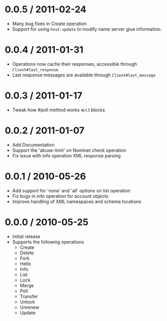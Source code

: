 0.0.5 / 2011-02-24
==================

  * Many bug fixes in Create operation
  * Support for using `host:update` to modify name server glue information.

0.0.4 / 2011-01-31
==================

  * Operations now cache their responses, accessible through `Client#last_response`
  * Last response messages are available through `Client#last_message`

0.0.3 / 2011-01-17 
==================

  * Tweak how #poll method works w.r.t blocks

0.0.2 / 2011-01-07
==================

  * Add Documentation
  * Support the 'abuse-limit' on Nominet check operation
  * Fix issue with info operation XML response parsing

0.0.1 / 2010-05-26
==================

  * Add support for 'none' and 'all' options on list operation
  * Fix bugs in info operation for account objects
  * Improve handling of XML namespaces and schema locations

0.0.0 / 2010-05-25
==================

  * Initial release
  * Supports the following operations
    * Create
    * Delete
    * Fork
    * Hello
    * Info
    * List
    * Lock
    * Merge
    * Poll
    * Transfer
    * Unlock
    * Unrenew
    * Update
